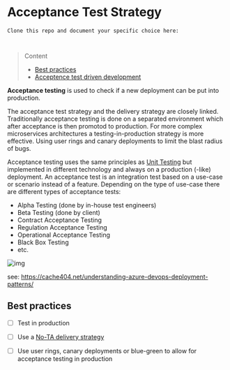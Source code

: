 # Acceptance Test Strategy

```
Clone this repo and document your specific choice here:



```
> Content
> - [Best practices](#best-practices)
> - [Acceptence test driven development](#atdd-acceptance-test-driven)

**Acceptance testing** is used to check if a new deployment can be put into production.

The acceptance test strategy and the delivery strategy are closely linked. 
Traditionally acceptance testing is done on a separated environment which after acceptance is then promotod to production.
For more complex microservices architectures a testing-in-production strategy is more effective. 
Using user rings and canary deployments to limit the blast radius of bugs.

Acceptance testing uses the same principles as [Unit Testing](unit-test-methodology.md) but implemented in different technology and always on a production (-like) deployment.
An acceptance test is an integration test based on a use-case or scenario instead of a feature.
Depending on the type of use-case there are different types of acceptance tests:
- Alpha Testing (done by in-house test engineers) 
- Beta Testing (done by client)
- Contract Acceptance Testing
- Regulation Acceptance Testing
- Operational Acceptance Testing
- Black Box Testing
- etc.


![img](https://cache404.net/wp-content/uploads/2020/08/deployment-pattern-summary-1.jpg)

see: https://cache404.net/understanding-azure-devops-deployment-patterns/

## Best practices

- [ ] Test in production
- [ ] Use a [No-TA delivery strategy](delivery-strategy.md#no-ta)
- [ ] Use user rings, canary deployments or blue-green to allow for acceptance testing in production

